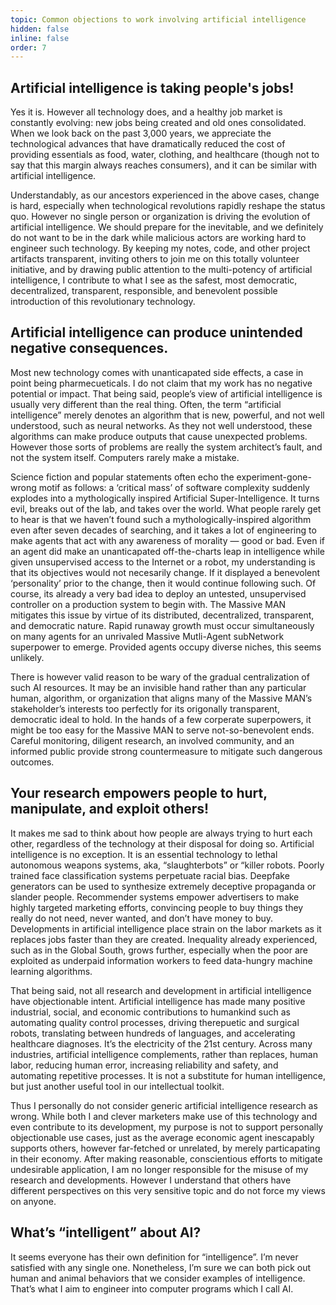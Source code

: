 ```yaml
---
topic: Common objections to work involving artificial intelligence
hidden: false
inline: false
order: 7
---
```


## Artificial intelligence is taking people's jobs!

Yes it is. However all technology does, and a healthy job market is constantly evolving: new jobs being created and old ones consolidated. When we look back on the past 3,000 years, we appreciate the technological advances that have dramatically reduced the cost of providing essentials as food, water, clothing, and healthcare (though not to say that this margin always reaches consumers), and it can be similar with artificial intelligence.

Understandably, as our ancestors experienced in the above cases, change is hard, especially when technological revolutions rapidly reshape the status quo. However no single person or organization is driving the evolution of artificial intelligence. We should prepare for the inevitable, and we definitely do not want to be in the dark while malicious actors are working hard to engineer such technology. By keeping my notes, code, and other project artifacts transparent, inviting others to join me on this totally volunteer initiative, and by drawing public attention to the multi-potency of artificial intelligence, I contribute to what I see as the safest, most democratic, decentralized, transparent, responsible, and benevolent possible introduction of this revolutionary technology.

## Artificial intelligence can produce unintended negative consequences.

Most new technology comes with unanticapated side effects, a case in point being pharmecueticals. I do not claim that my work has no negative potential or impact. That being said, people’s view of artificial intelligence is usually very different than the real thing. Often, the term “artificial intelligence” merely denotes an algorithm that is new, powerful, and not well understood, such as neural networks. As they not well understood, these algorithms can make produce outputs that cause unexpected problems. However those sorts of problems are really the system architect’s fault, and not the system itself. Computers rarely make a mistake.

Science fiction and popular statements often echo the experiment-gone-wrong motif as follows: a ‘critical mass’ of software complexity suddenly explodes into a mythologically inspired Artificial Super-Intelligence. It turns evil, breaks out of the lab, and takes over the world. What people rarely get to hear is that we haven’t found such a mythologically-inspired algorithm even after seven decades of searching, and it takes a lot of engineering to make agents that act with any awareness of morality — good or bad. Even if an agent did make an unanticapated off-the-charts leap in intelligence while given unsupervised access to the Internet or a robot, my understanding is that its objectives would not necesarily change. If it displayed a benevolent ‘personality’ prior to the change, then it would continue following such. Of course, its already a very bad idea to deploy an untested, unsupervised controller on a production system to begin with. The Massive MAN mitigates this issue by virtue of its distributed, decentralized, transparent, and democratic nature. Rapid runaway growth must occur simultaneously on many agents for an unrivaled Massive Mutli-Agent subNetwork superpower to emerge. Provided agents occupy diverse niches, this seems unlikely.

There is however valid reason to be wary of the gradual centralization of such AI resources. It may be an invisible hand rather than any particular human, algorithm, or organization that aligns many of the Massive MAN’s stakeholder’s interests too perfectly for its origonally transparent, democratic ideal to hold. In the hands of a few corperate superpowers, it might be too easy for the Massive MAN to serve not-so-benevolent ends. Careful monitoring, diligent research, an involved community, and an informed public provide strong countermeasure to mitigate such dangerous outcomes.

## Your research empowers people to hurt, manipulate, and exploit others!

It makes me sad to think about how people are always trying to hurt each other, regardless of the technology at their disposal for doing so. Artificial intelligence is no exception. It is an essential technology to lethal autonomous weapons systems, aka, “slaughterbots” or “killer robots. Poorly trained face classification systems perpetuate racial bias. Deepfake generators can be used to synthesize extremely deceptive propaganda or slander people. Recommender systems empower advertisers to make highly targeted marketing efforts, convincing people to buy things they really do not need, never wanted, and don’t have money to buy. Developments in artificial intelligence place strain on the labor markets as it replaces jobs faster than they are created. Inequality already experienced, such as in the Global South, grows further, especially when the poor are exploited as underpaid information workers to feed data-hungry machine learning algorithms.

That being said, not all research and development in artificial intelligence have objectionable intent. Artificial intelligence has made many positive industrial, social, and economic contributions to humankind such as automating quality control processes, driving therepuetic and surgical robots, translating between hundreds of languages, and accelerating healthcare diagnoses. It’s the electricity of the 21st century. Across many industries, artificial intelligence complements, rather than replaces, human labor, reducing human error, increasing reliability and safety, and automating repetitive processes. It is not a substitute for human intelligence, but just another useful tool in our intellectual toolkit.

Thus I personally do not consider generic artificial intelligence research as wrong. While both I and clever marketers make use of this technology and even contribute to its development, my purpose is not to support personally objectionable use cases, just as the average economic agent inescapably supports others, however far-fetched or unrelated, by merely particapating in their economy. After making reasonable, conscientious efforts to mitigate undesirable application, I am no longer responsible for the misuse of my research and developments. However I understand that others have different perspectives on this very sensitive topic and do not force my views on anyone.

## What’s “intelligent” about AI?

It seems everyone has their own definition for “intelligence”. I’m never satisfied with any single one. Nonetheless, I’m sure we can both pick out human and animal behaviors that we consider examples of intelligence. That’s what I aim to engineer into computer programs which I call AI.

<!--
## Artificial ‘intelligence’ – that's playing God!

AI is just a computer program. It does what it has been programed to do. It is not a substitute in situations that call for real human intelligence, nor those that call for God’s. My purpose in developing artificial intelligence is not to ‘solve the world’s problems’, but only to handle specific technical problems. My aim is not to divert rightful credit due the Almighty, Sovereign, Creator, and the source of love and wisdom. However, like other technology, there will be cases where my work is given undue attention; I do not approve of these.
-->